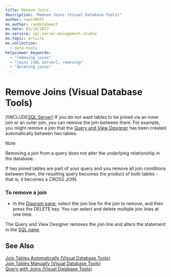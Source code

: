```yaml
---
title: Remove Joins
description: "Remove Joins (Visual Database Tools)"
author: rwestMSFT
ms.author: randolphwest
ms.date: 01/19/2017
ms.service: sql-server-management-studio
ms.topic: article
ms.collection:
  - data-tools
helpviewer_keywords:
  - "removing joins"
  - "joins [SQL Server], removing"
  - "deleting joins"
---
```

# Remove Joins (Visual Database Tools)
[!INCLUDE[SQL Server](../includes/applies-to-version/sqlserver.md)]
If you do not want tables to be joined via an inner join or an outer join, you can remove the join between them. For example, you might remove a join that the [Query and View Designer](query-and-view-designer-tools-visual-database-tools.md) has been created automatically between two tables.  
  
> [!NOTE]  
> Removing a join from a query does not alter the underlying relationship in the database.  
  
If two joined tables are part of your query and you remove all join conditions between them, the resulting query becomes the product of both tables - that is, it becomes a CROSS JOIN.  
  
### To remove a join  
  
-   In the [Diagram pane](diagram-pane-visual-database-tools.md), select the join line for the join to remove, and then press the DELETE key. You can select and delete multiple join lines at one time.  
  
The Query and View Designer removes the join line and alters the statement in the [SQL pane](sql-pane-visual-database-tools.md).  
  
## See Also  
[Join Tables Automatically &#40;Visual Database Tools&#41;](join-tables-automatically-visual-database-tools.md)  
[Join Tables Manually &#40;Visual Database Tools&#41;](join-tables-manually-visual-database-tools.md)  
[Query with Joins &#40;Visual Database Tools&#41;](query-with-joins-visual-database-tools.md)  
  
